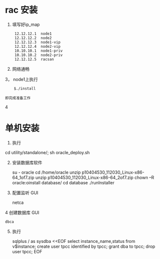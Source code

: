 rac 安装
=======

1. 填写好ip_map

        12.12.12.1	node1
        12.12.12.2	node2
        12.12.12.3	node1-vip
        12.12.12.4	node2-vip
        10.10.10.1	node1-priv
        10.10.10.2	node2-priv
        12.12.12.5	racsan
2.  网络通畅


3， node1上执行 
        
        $./install

    即完成准备工作

4

单机安装
=====
1. 执行

  cd utility/standalone/; sh oracle_deploy.sh

2. 安装数据库软件

    su - oracle
    cd /home/oracle
    unzip p10404530_112030_Linux-x86-64_1of7.zip
    unzip p10404530_112030_Linux-x86-64_2of7.zip
    chown –R oracle:oinstall database/
    cd  database
     ./runInstaller

3. 配置监听 GUI

     netca

4 创建数据库 GUI

    dbca

5. 执行

    sqlplus / as sysdba <<EOF
    select instance_name,status from v\$instance;
    create user tpcc identified by tpcc;
    grant dba to tpcc;
    drop user tpcc;
    EOF

